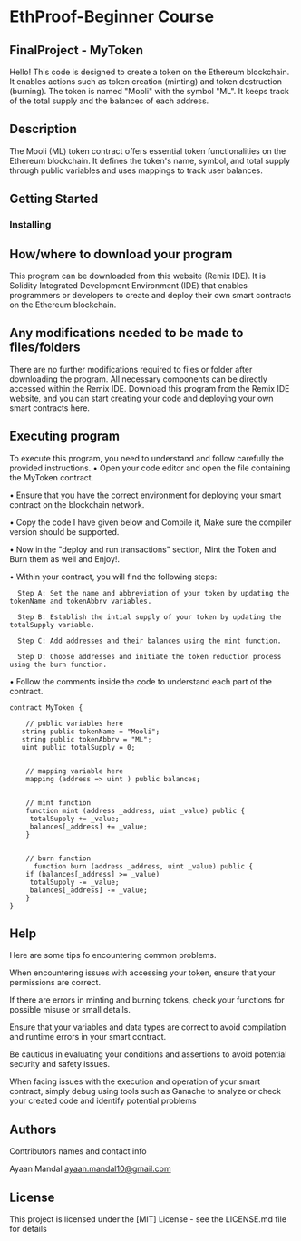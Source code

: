 # EthProof-Beginner Course
## FinalProject - MyToken

Hello! This code is designed to create a token on the Ethereum blockchain. It enables actions such as token creation (minting) and token destruction (burning). The token is named "Mooli" with the symbol "ML". It keeps track of the total supply and the balances of each address.
## Description

The Mooli (ML) token contract offers essential token functionalities on the Ethereum blockchain. It defines the token's name, symbol, and total supply through public variables and uses mappings to track user balances. 
## Getting Started

### Installing

## How/where to download your program

This program can be downloaded from this website (Remix IDE). It is Solidity Integrated Development Environment (IDE) that enables programmers or developers to create and deploy their own smart contracts on the Ethereum blockchain.

## Any modifications needed to be made to files/folders

There are no further modifications required to files or folder after downloading the program. All necessary components can be directly accessed within the Remix IDE. Download this program from the Remix IDE website, and you can start creating your code and deploying your own smart contracts here.

## Executing program

To execute this program, you need to understand and follow carefully the provided instructions.
  • Open your code editor and open the file containing the MyToken contract.
 
  • Ensure that you have the correct environment for deploying your smart contract on the blockchain network.
  
  • Copy the code I have given below and Compile it, Make sure the compiler version should be supported.

  • Now in the "deploy and run transactions" section, Mint the Token and Burn them as well and Enjoy!.
  
  • Within your contract, you will find the following steps:
     
      Step A: Set the name and abbreviation of your token by updating the tokenName and tokenAbbrv variables.
      
      Step B: Establish the intial supply of your token by updating the totalSupply variable.
      
      Step C: Add addresses and their balances using the mint function.
      
      Step D: Choose addresses and initiate the token reduction process using the burn function.
  
  • Follow the comments inside the code to understand each part of the contract.


```
contract MyToken {

    // public variables here
   string public tokenName = "Mooli";
   string public tokenAbbrv = "ML";
   uint public totalSupply = 0;


    // mapping variable here
    mapping (address => uint ) public balances;


    // mint function
    function mint (address _address, uint _value) public {
     totalSupply += _value;
     balances[_address] += _value;
    }
  
      
    // burn function
      function burn (address _address, uint _value) public {
    if (balances[_address] >= _value)
     totalSupply -= _value;
     balances[_address] -= _value;
    }
}

```

## Help

Here are some tips fo encountering common problems.

When encountering issues with accessing your token, ensure that your permissions are correct.

If there are errors in minting and burning tokens, check your functions for possible misuse or small details.

Ensure that your variables and data types are correct to avoid compilation and runtime errors in your smart contract.

Be cautious in evaluating your conditions and assertions to avoid potential security and safety issues.

When facing issues with the execution and operation of your smart contract, simply debug using tools such as Ganache to analyze or check your created code and identify potential problems


## Authors

Contributors names and contact info

  Ayaan Mandal
  ayaan.mandal10@gmail.com


## License

This project is licensed under the [MIT] License - see the LICENSE.md file for details
